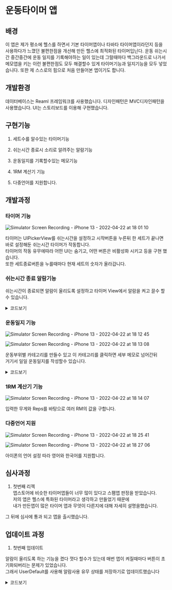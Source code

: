 # 운동타이머 앱

## 배경
이 앱은 제가 평소에 헬스를 하면서 기본 타이머앱이나 타바타 타이머앱이라던지 등을 사용하다가 느꼈던 불편한점을 개선해 만든 헬스에 최적화된 타이머입닌다. 운동 쉬는시간 중간중간에 운동 일지를 기록해야하는 일이 있는데 그럴때마다 백그라운드로 나가서 메모앱을 키는 이런 불편한점도 모두 해결할수 있게 타이머기능과 일지기능을 모두 넣었습니다. 또한 제 스스로의 힘으로 처음 만들어본 앱이기도 합니다.     
   
## 개발환경
데이터베이스는 Reaml 프레임워크를 사용했습니다.
디자인패턴은 MVC디자인패턴을 사용했습니다.
UI는 스토리보드를 이용해 구현했습니다.


## 구현기능
1. 세트수를 알수있는 타이머기능

2. 쉬는시간 종료시 소리로 알려주는 알람기능

3. 운동일지를 기록할수있는 메모기능

4. 1RM 계산기 기능

5. 다중언어를 지원합니다.

## 개발과정

### 타이머 기능

![Simulator Screen Recording - iPhone 13 - 2022-04-22 at 18 01 10](https://user-images.githubusercontent.com/93653997/164673883-e98c9df5-fb31-4403-90d3-3d0f50e08dfd.gif)

타이머는 UIPickerView를 쉬는시간을 설정하고 시작버튼을 누른뒤 한 세트가 끝나면 바로 설정해둔 쉬는시간 타이머가 작동합니다.   
타이머의 작동 유무에따라 어떤 UI는 숨기고, 어떤 버튼은 비활성화 시키고 등을 구현 했습니다.   
또한 세트종료버튼을 누를때마다 현재 세트의 숫자가 올라갑니다.   



### 쉬는시간 종료 알람기능

쉬는시간이 종료되면 알람이 울리도록 설정하고 타이머 View에서 알람을 켜고 끌수 할수 있습니다.


<details>
<summary>코드보기</summary>

소리 재생을 위한 코드 입니다.
```swift
    private func playSound() {
        let url = Bundle.main.url(forResource: "sound", withExtension: "mp3")!
        if soundBool {
            do {
                player = try AVAudioPlayer(contentsOf: url)
                player?.play()
            } catch {
                print(error)
            }
        } else {
            return
        }
    }

```
</details>


### 운동일지 기능
![Simulator Screen Recording - iPhone 13 - 2022-04-22 at 18 12 45](https://user-images.githubusercontent.com/93653997/164675965-3d617bdc-b3b6-4f50-bb88-5a32b5bded57.gif)

![Simulator Screen Recording - iPhone 13 - 2022-04-22 at 18 13 08](https://user-images.githubusercontent.com/93653997/164676023-aebe5147-7d88-4ae0-8e2b-30390ca81948.gif)


운동부위별 카테고리를 만들수 있고 이 카테고리를 클릭하면 세부 메모로 넘어간뒤     
거기서 일일 운동일지를 작성할수 있습니다.   



<details>
<summary>코드보기</summary>

팝업뷰에서 받은 데이터를 델리게이트패턴으로 받운뒤 Ramlm 데이터베이스에 새롭게 생성하고    
또한 삭제하거나 테이블뷰에 불러옵니다.
```swift
SendUpdatedelegate {
    func sendUpdate(_ name: String) {
        saveCategories(name: name)
    }
    
    private func saveCategories(name: String) {
        try! RealmSingleton.shared.realm.write {
            RealmSingleton.shared.realm.add(WorkoutCategory(name: name))
        }
        
        tableView.reloadData()
    }
    
    private func loadCategories() {
        workoutCategories = RealmSingleton.shared.realm.objects(WorkoutCategory.self)
        tableView.reloadData()
    }
    
    private func deleteCategories(index: Int) {
        if let categories = workoutCategories?[index] {
            try! RealmSingleton.shared.realm.write{
                RealmSingleton.shared.realm.delete(categories.items)
                RealmSingleton.shared.realm.delete(categories)
            }
        }
        tableView.reloadData()
    }
}

```
</details>

### 1RM 계산기 기능

![Simulator Screen Recording - iPhone 13 - 2022-04-22 at 18 14 07](https://user-images.githubusercontent.com/93653997/164676606-8ee0daea-f4da-4145-a8d0-45c8649ffa49.gif)

입력한 무게와 Reps를 바탕으로 여러 RM의 값을 구합니다.


### 다중언어 지원

![Simulator Screen Recording - iPhone 13 - 2022-04-22 at 18 25 41](https://user-images.githubusercontent.com/93653997/164678009-08e67f18-1f2f-4f3e-9797-eda3af86cb2d.gif)


![Simulator Screen Recording - iPhone 13 - 2022-04-22 at 18 27 06](https://user-images.githubusercontent.com/93653997/164678129-a79650de-7a8f-45e2-9a4b-b1b9bb114481.gif)


아이폰의 언어 설정 따라 영어와 한국어를 지원합니다.


## 심사과정
1. 첫번째 리젝    
앱스토어에 비슷한 타이머앱들이 너무 많이 있다고 스팸앱 판정을 받았습니다.   
저의 앱은 헬스에 특화된 타이머라고 생각하고 만들었기 때문에   
내가 만든앱이 많은 타이머 앱과 무엇이 다른지에 대해 자세히 설명을했습니다.   

그 뒤에 심사에 통과 되고 앱을 출시했습니다.


## 업데이트 과정
1. 첫번째 업데이트     

알람이 울리도록 하는 기능을 켰다 껏다 할수가 있는데
매번 앱이 켜질때마다 버튼이 초기화되버리는 문제가 있었습니다.   
그래서 UserDefault를 사용해 알람사용 유무 상태를 저장하기로 업데이트했습니다


<details>
<summary>코드보기</summary>



```swift
 @IBAction func playSoundButton(_ sender: Any) {
        if soundButton.currentImage == UIImage(systemName: "bell") {
            soundAlert(text: "Do you want to turn off the rest time finish sound?".localized()) { [self] in
                UserDefaults.standard.set(false, forKey: "Sound")
                soundBool = UserDefaults.standard.bool(forKey: "Sound")
                soundButton.setImage(UIImage(systemName: "bell.slash"), for: .normal) }
            } else {
                soundAlert(text: "Do you want to turn on the rest time finish sound?".localized()) { [self] in
                    UserDefaults.standard.set(true, forKey: "Sound")
                    soundBool = UserDefaults.standard.bool(forKey: "Sound")
                    soundButton.setImage(UIImage(systemName: "bell"), for: .normal)}
            }
        }
```

</details>


